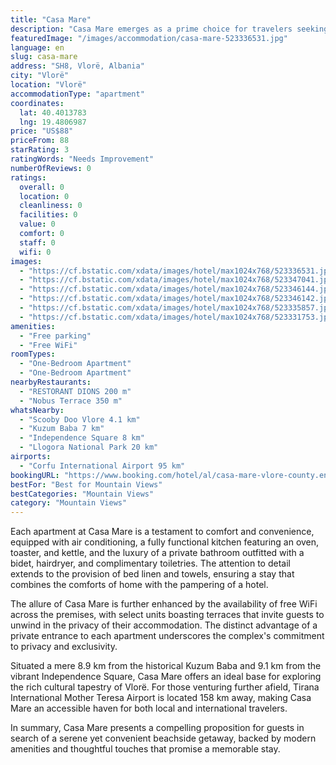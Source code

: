 ```yaml
---
title: "Casa Mare"
description: "Casa Mare emerges as a prime choice for travelers seeking both the tranquility of Coco Bongo Beach and the vibrancy of Sunny Beach, conveniently located within a short stroll from La Playa Beach."
featuredImage: "/images/accommodation/casa-mare-523336531.jpg"
language: en
slug: casa-mare
address: "SH8, Vlorë, Albania"
city: "Vlorë"
location: "Vlorë"
accommodationType: "apartment"
coordinates:
  lat: 40.4013783
  lng: 19.4806987
price: "US$88"
priceFrom: 88
starRating: 3
ratingWords: "Needs Improvement"
numberOfReviews: 0
ratings:
  overall: 0
  location: 0
  cleanliness: 0
  facilities: 0
  value: 0
  comfort: 0
  staff: 0
  wifi: 0
images:
  - "https://cf.bstatic.com/xdata/images/hotel/max1024x768/523336531.jpg?k=0fc9d0b804fc69332bf73736f248e8f375df3a54f8e678a852f9bfc4b345f12b&o=&hp=1"
  - "https://cf.bstatic.com/xdata/images/hotel/max1024x768/523347041.jpg?k=303ffe3d8cd27cd1b7e9c5c1cc505cdfffdfca03c4a26e10fee708e169dfc21b&o=&hp=1"
  - "https://cf.bstatic.com/xdata/images/hotel/max1024x768/523346144.jpg?k=2516b9c3cce0a1a1eede681002a95d903deb29ec16450583a0e3b7d0d6186bed&o=&hp=1"
  - "https://cf.bstatic.com/xdata/images/hotel/max1024x768/523346142.jpg?k=07405d77a8a1116b0b508336f2e6b895425000019794b5186c113d1d186b7ceb&o=&hp=1"
  - "https://cf.bstatic.com/xdata/images/hotel/max1024x768/523335857.jpg?k=c3a2a2d70e9127022ac0ca7009ad2eb9d300b6196c50ca1a3b46bf9fc176dc79&o=&hp=1"
  - "https://cf.bstatic.com/xdata/images/hotel/max1024x768/523331753.jpg?k=853fcc002cd5fccaf220806d0a4f7bb535621959102a04a6a0eaf9d6bbe35739&o=&hp=1"
amenities:
  - "Free parking"
  - "Free WiFi"
roomTypes:
  - "One-Bedroom Apartment"
  - "One-Bedroom Apartment"
nearbyRestaurants:
  - "RESTORANT DIONS 200 m"
  - "Nobus Terrace 350 m"
whatsNearby:
  - "Scooby Doo Vlore 4.1 km"
  - "Kuzum Baba 7 km"
  - "Independence Square 8 km"
  - "Llogora National Park 20 km"
airports:
  - "Corfu International Airport 95 km"
bookingURL: "https://www.booking.com/hotel/al/casa-mare-vlore-county.en-gb.html?aid=8035640"
bestFor: "Best for Mountain Views"
bestCategories: "Mountain Views"
category: "Mountain Views"
---
```


Each apartment at Casa Mare is a testament to comfort and convenience, equipped with air conditioning, a fully functional kitchen featuring an oven, toaster, and kettle, and the luxury of a private bathroom outfitted with a bidet, hairdryer, and complimentary toiletries. The attention to detail extends to the provision of bed linen and towels, ensuring a stay that combines the comforts of home with the pampering of a hotel.

The allure of Casa Mare is further enhanced by the availability of free WiFi across the premises, with select units boasting terraces that invite guests to unwind in the privacy of their accommodation. The distinct advantage of a private entrance to each apartment underscores the complex's commitment to privacy and exclusivity.

Situated a mere 8.9 km from the historical Kuzum Baba and 9.1 km from the vibrant Independence Square, Casa Mare offers an ideal base for exploring the rich cultural tapestry of Vlorë. For those venturing further afield, Tirana International Mother Teresa Airport is located 158 km away, making Casa Mare an accessible haven for both local and international travelers.

In summary, Casa Mare presents a compelling proposition for guests in search of a serene yet convenient beachside getaway, backed by modern amenities and thoughtful touches that promise a memorable stay.